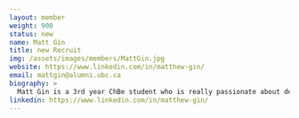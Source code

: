```yaml
---
layout: member
weight: 900
status: new
name: Matt Gin
title: new Recruit
img: /assets/images/members/MattGin.jpg
website: https://www.linkedin.com/in/matthew-gin/
email: mattgin@alumni.ubc.ca 
biography: >
  Matt Gin is a 3rd year ChBe student who is really passionate about developing android apps.  He thought that Envision's ChBeer project's  android app that monitors and automates a chemical process is really cool.  He would hope to be a positive, enthusiastic influence to UBC Envision should he be accepted.
linkedin: https://www.linkedin.com/in/matthew-gin/
---
```

